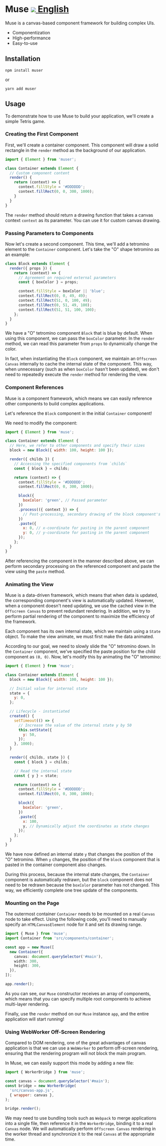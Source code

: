 # Muse <a href="https://www.npmjs.com/package/muser">   <img src="https://img.shields.io/npm/v/muser"/> </a>  [English](https://github.com/ymssx/muse/blob/master/README.md)

Muse is a canvas-based component framework for building complex UIs. 

- Componentization
- High-performance
- Easy-to-use

## Installation

```shell
npm install muser
```

or

```shell
yarn add muser
```

## Usage

To demonstrate how to use Muse to build your application, we'll create a simple Tetris game.

### Creating the First Component

First, we'll create a container component. This component will draw a solid rectangle in the `render` method as the background of our application.

```js
import { Element } from 'muser';

class Container extends Element {
  // Custom component content
  render() {
    return (context) => {
      context.fillStyle = '#DDDDDD';
      context.fillRect(0, 0, 300, 1000);
    }
  }
}
```

The `render` method should return a drawing function that takes a canvas context `context` as its parameter. You can use it for custom canvas drawing.

### Passing Parameters to Components

Now let's create a second component. This time, we'll add a tetromino element to the `Container` component. Let's take the "O" shape tetromino as an example:

```js
class Block extends Element {
  render({ props }) {
    return (context) => {
      // Agreement on required external parameters
      const { boxColor } = props;

      context.fillStyle = boxColor || 'blue';
      context.fillRect(0, 0, 49, 49);
      context.fillRect(51, 0, 100, 49);
      context.fillRect(0, 51, 49, 100);
      context.fillRect(51, 51, 100, 100);
    };
  }
}
```

We have a "O" tetromino component `Block` that is blue by default. When using this component, we can pass the `boxColor` parameter. In the `render` method, we can read this parameter from `props` to dynamically change the color.

In fact, when instantiating the `Block` component, we maintain an `Offscreen Canvas` internally to cache the internal state of the component. This way, when unnecessary (such as when `boxColor` hasn't been updated), we don't need to repeatedly execute the `render` method for rendering the view.

### Component References

Muse is a component framework, which means we can easily reference other components to build complex applications.

Let's reference the `Block` component in the initial `Container` component!

We need to modify the component:

```js
import { Element } from 'muse';

class Container extends Element {
  // Here, we refer to other components and specify their sizes
  block = new Block({ width: 100, height: 100 });

  render({ childs }) {
    // Accessing the specified components from `childs`
    const { block } = childs;

    return (context) => {
      context.fillStyle = '#DDDDDD';
      context.fillRect(0, 0, 300, 1000);

      block({
        boxColor: 'green', // Passed parameter
      })
      .process(({ context }) => {
        // Post-processing, secondary drawing of the block component's view.
      })
      .paste({
        x: 0, // x-coordinate for pasting in the parent component
        y: 0, // y-coordinate for pasting in the parent component
      });
    };
  }
}
```

After referencing the component in the manner described above, we can perform secondary processing on the referenced component and paste the view using the `paste` method.

### Animating the View

Muse is a data-driven framework, which means that when data is updated, the corresponding component's view is automatically updated. However, when a component doesn't need updating, we use the cached view in the `Offscreen Canvas` to prevent redundant rendering. In addition, we try to perform partial rendering of the component to maximize the efficiency of the framework.

Each component has its own internal state, which we maintain using a `State` object. To make the view animate, we must first make the data animated.

According to our goal, we need to slowly slide the "O" tetromino down. In the `Container` component, we've specified the paste position for the child component as `(0, 0)`. Now, let's modify this by animating the "O" tetromino:  

```js
import { Element } from 'muse';

class Container extends Element {
  block = new Block({ width: 100, height: 100 });

  // Initial value for internal state
  state = {
    y: 0,
  };

  // Lifecycle - instantiated
  created() {
    setTimeout(() => {
      // Increase the value of the internal state y by 50
      this.setState({
        y: 50,
      });
    }, 1000);
  }

  render({ childs, state }) {
    const { block } = childs;

    // Read the internal state
    const { y } = state;

    return (context) => {
      context.fillStyle = '#DDDDDD';
      context.fillRect(0, 0, 300, 1000);

      block({
        boxColor: 'green',
      })
      .paste({
        x: 100,
        y, // Dynamically adjust the coordinates as state changes
      });
    };
  }
}
```

We have now defined an internal state `y` that changes the position of the "O" tetromino. When `y` changes, the position of the `block` component that is pasted in the container component also changes.

During this process, because the internal state changes, the `Container` component is automatically redrawn, but the `block` component does not need to be redrawn because the `boxColor` parameter has not changed. This way, we efficiently complete one tree update of the components.

### Mounting on the Page

The outermost container `Container` needs to be mounted on a real `Canvas` node to take effect. Using the following code, you'll need to manually specify an `HTMLCanvasElement` node for it and set its drawing range.

```ts
import { Muse } from 'muse';
import Container from 'src/components/container';

const app = new Muse([
  new Container({
    canvas: document.querySelector('#main'),
    width: 300,
    height: 300,
  }),
]);

app.render();
```

As you can see, our `Muse` constructor receives an array of components, which means that you can specify multiple root components to achieve multi-layer rendering.

Finally, use the `render` method on our `Muse` instance `app`, and the entire application will start running!

### Using WebWorker Off-Screen Rendering

Compared to DOM rendering, one of the great advantages of canvas application is that we can use a `WebWorker` to perform off-screen rendering, ensuring that the rendering program will not block the main program.

In Muse, we can easily support this mode by adding a new file:

```js
import { WorkerBridge } from 'muse';

const canvas = document.querySelector('#main');
const bridge = new WorkerBridge(
  'src/canvas-app.js',
  { wrapper: canvas },
);

bridge.render();
```

We may need to use bundling tools such as `Webpack` to merge applications into a single file, then reference it in the `WorkerBridge`, binding it to a real `Canvas` node. We will automatically perform `Offscreen Canvas` rendering in the worker thread and synchronize it to the real `Canvas` at the appropriate time.
